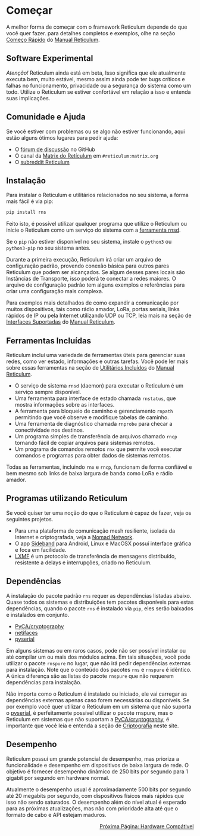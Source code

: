# Começar

A melhor forma de começar com o framework Reticulum depende do que você quer fazer. para detalhes completos e exemplos, olhe na seção [Começo Rápido](manual/gettingstartedfast.html) do [Manual Reticulum](manual/index.html).

## Software Experimental

*Atenção!* Reticulum ainda está em beta, Isso significa que ele atualmente executa bem, muito estável, mesmo assim ainda pode ter bugs críticos e falhas no funcionamento, privacidade ou a segurança do sistema como um todo.
Utilize o Reticulum se estiver confortável em relação a isso e entenda suas implicações.

## Comunidade e Ajuda

Se você estiver com problemas ou se algo não estiver funcionando, aqui estão alguns ótimos lugares para pedir ajuda:

- O [fórum de discussão](https://github.com/markqvist/Reticulum/discussions) no GitHub
- O canal da [Matrix do Retículum](element://room/!TRaVWNnQhAbvuiSnEK%3Amatrix.org?via=matrix.org) em `#reticulum:matrix.org`
- O [subreddit Reticulum](https://reddit.com/r/reticulum)

## Instalação

Para instalar o Reticulum e utilitários relacionados no seu sistema, a forma mais fácil é via pip:

```bash
pip install rns
```

Feito isto, é possível utilizar qualquer programa que utilize o Reticulum ou inicie o Reticulum como um serviço do sistema com a [ferramenta rnsd](https://reticulum.network/manual/using.html#the-rnsd-utility).

Se o `pip` não estiver disponível no seu sistema, instale o `python3` ou `python3-pip` no seu sistema antes.

Durante a primeira execução, Reticulum irá criar um arquivo de configuração padrão, provendo conexão básica para outros pares Reticulum que podem ser alcançados. Se algum desses pares locais são Instâncias de Transporte, isso poderá te conectar a redes maiores. O arquivo de configuração padrão tem alguns exemplos e referências para criar uma configuração mais complexa.

Para exemplos mais detalhados de como expandir a comunicação por muitos dispositivos, tais como rádio amador, LoRa, portas seriais, links rápidos de IP ou pela Internet utilizando UDP ou TCP, leia mais na seção de [Interfaces Suportadas](manual/interfaces.html) do [Manual Reticulum](manual/index.html).

## Ferramentas Incluídas

Reticulum incluí uma variedade de ferramentas úteis para gerenciar suas redes, como ver estado, informações e outras tarefas. Você pode ler mais sobre essas ferramentas na seção de [Utilitários Incluídos](manual/using.html#included-utility-programs) do [Manual Reticulum](manual/index.html).

- O serviço de sistema `rnsd` (daemon) para executar o Reticulum é um serviço sempre disponível.
- Uma ferramenta para interface de estado chamada `rnstatus`, que mostra informações sobre as interfaces.
- A ferramenta para bloqueio de caminho e gerenciamento `rnpath` permitindo que você observe e modifique tabelas de caminho.
- Uma ferramenta de diagnóstico chamada `rnprobe` para checar a conectividade nos destinos.
- Um programa simples de transferência de arquivos chamado `rncp` tornando fácil de copiar arquivos para sistemas remotos.
- Um programa de comandos remotos `rnx` que permite você executar comandos e programas para obter dados de sistemas remotos.

Todas as ferramentas, incluindo `rnx` e `rncp`, funcionam de forma confiável e bem mesmo sob links de baixa largura de banda como LoRa e rádio amador.

## Programas utilizando Reticulum

Se você quiser ter uma noção do que o Reticulum é capaz de fazer, veja os seguintes projetos.

- Para uma plataforma de comunicação mesh resiliente, isolada da Internet e criptografada, veja a [Nomad Network](https://github.com/markqvist/NomadNet).
- O app [Sideband](https://github.com/markqvist/Sideband) para Android, Linux e MacOSX possuí interface gráfica e foca em facilidade.
- [LXMF](https://github.com/markqvist/LXMF) é um protocolo de transferência de mensagens distribuído, resistente a delays e interrupções, criado no Reticulum.

## Dependências

A instalação do pacote padrão `rns` requer as dependências listadas abaixo. Quase todos os sistemas e distribuições tem pacotes disponíveis para estas dependências, quando o pacote `rns` é instalado via `pip`, eles serão baixados e instalados em conjunto.

- [PyCA/cryptography](https://github.com/pyca/cryptography)
- [netifaces](https://github.com/al45tair/netifaces)
- [pyserial](https://github.com/pyserial/pyserial)

Em alguns sistemas ou em raros casos, pode não ser possível instalar ou até compilar um ou mais dos módulos acima. Em tais situações, você pode utilizar o pacote `rnspure` no lugar, que não irá pedir dependências externas para instalação. Note que o conteúdo dos pacotes `rns` e `rnspure` é idêntico. A única diferença são as listas do pacote `rnspure` que não requerem dependências para instalação.

Não importa como o Reticulum é instalado ou iniciado, ele vai carregar as dependências externas apenas caso forem necessárias ou disponíveis. Se por exemplo você quer utilizar o Reticulum em um sistema que não suporta o [pyserial](https://github.com/pyserial/pyserial), é perfeitamente possível utilizar o pacote rnspure, mas o Reticulum em sistemas que não suportam a [PyCA/cryptography](https://github.com/pyca/cryptography), é importante que você leia e entenda a seção de [Criptografia](crypto.html) neste site.

## Desempenho

Reticulum possuí um grande potencial de desempenho, mas prioriza  a funcionalidade e desempenho em dispositivos de baixa largura de rede. O objetivo é fornecer desempenho dinâmico de 250 bits por segundo para 1 gigabit por segundo em hardware normal.

Atualmente o desempenho usual é aproximadamente 500 bits por segundo até 20 megabits por segundo, com dispositivos físicos mais rápidos que isso não sendo saturados. O desempenho além do nível atual é esperado para as próximas atualizações, mas não com prioridade alta até que o formato de cabo e API estejam maduros.

<p align="right"><a href="hardware_pt-br.html">Próxima Página: Hardware Compátivel</a></p>
